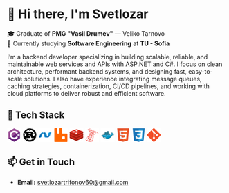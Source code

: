 # 👋 Hi there, I'm Svetlozar

🎓 Graduate of **PMG "Vasil Drumev"** — Veliko Tarnovo  
📘 Currently studying **Software Engineering** at **TU - Sofia**

I’m a backend developer specializing in building scalable, reliable, and maintainable web services and APIs with ASP.NET and C#. I focus on clean architecture, performant backend systems, and designing fast, easy-to-scale solutions. I also have experience integrating message queues, caching strategies, containerization, CI/CD pipelines, and working with cloud platforms to deliver robust and efficient software.

## 🔧 Tech Stack

<p align="left">
  <img src="https://raw.githubusercontent.com/devicons/devicon/master/icons/csharp/csharp-original.svg" alt="C#" height="32"/>
  <img src="https://raw.githubusercontent.com/devicons/devicon/master/icons/rust/rust-original.svg" alt="Rust" height="32"/>
  <img src="https://raw.githubusercontent.com/devicons/devicon/master/icons/dot-net/dot-net-original.svg" alt=".NET" height="32"/>
  <img src="https://raw.githubusercontent.com/devicons/devicon/master/icons/rabbitmq/rabbitmq-original.svg" alt="RabbitMQ" height="32"/>
  <img src="https://raw.githubusercontent.com/devicons/devicon/master/icons/redis/redis-original.svg" alt="Redis" height="32"/>
  <img src="https://raw.githubusercontent.com/devicons/devicon/master/icons/microsoftsqlserver/microsoftsqlserver-plain.svg" alt="MS SQL" height="32"/>
  <img src="https://raw.githubusercontent.com/devicons/devicon/master/icons/docker/docker-original.svg" alt="Docker" height="32"/>
  <img src="https://raw.githubusercontent.com/devicons/devicon/master/icons/html5/html5-original.svg" alt="HTML5" height="32"/>
  <img src="https://raw.githubusercontent.com/devicons/devicon/master/icons/css3/css3-original.svg" alt="CSS3" height="32"/>
  <img src="https://raw.githubusercontent.com/devicons/devicon/master/icons/git/git-original.svg" alt="Git" height="32"/>
</p>





## 📫 Get in Touch

- **Email:** svetlozartrifonov60@gmail.com

